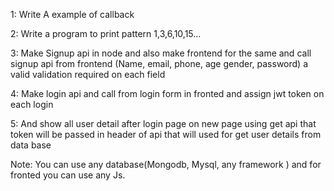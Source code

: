 1: Write A example of callback

2: Write a program  to print pattern 1,3,6,10,15...

3: Make Signup api in node and also make frontend for the same and call signup api from frontend (Name, email, phone, age gender, password) a valid validation required on each field

4: Make login api and call from login form in fronted and assign jwt token on each login

5: And show all user detail after login page on new page using get api that token will be passed in header of api that will used for get user details from data base

Note: You can use any database(Mongodb, Mysql, any framework ) and for fronted you can use any Js.